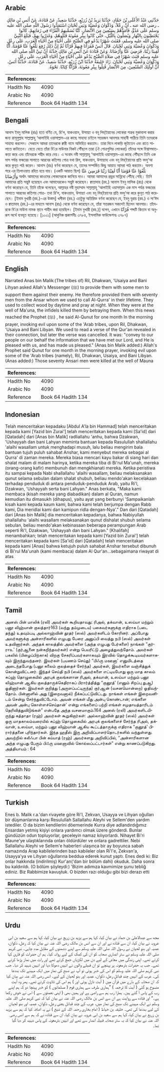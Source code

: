## Arabic


<div dir="rtl" lang="ar" style={{fontSize:'larger',backgroundColor:'#f8f9fa',padding:20}}>
حَدَّثَنِي عَبْدُ الأَعْلَى بْنُ حَمَّادٍ، حَدَّثَنَا يَزِيدُ بْنُ زُرَيْعٍ، حَدَّثَنَا سَعِيدٌ، عَنْ قَتَادَةَ، عَنْ أَنَسِ بْنِ مَالِكٍ ـ رضى الله عنه ـ أَنَّ رِعْلاً، وَذَكْوَانَ وَعُصَيَّةَ وَبَنِي لَحْيَانَ اسْتَمَدُّوا رَسُولَ اللَّهِ صلى الله عليه وسلم عَلَى عَدُوٍّ، فَأَمَدَّهُمْ بِسَبْعِينَ مِنَ الأَنْصَارِ، كُنَّا نُسَمِّيهِمُ الْقُرَّاءَ فِي زَمَانِهِمْ، كَانُوا يَحْتَطِبُونَ بِالنَّهَارِ وَيُصَلُّونَ بِاللَّيْلِ، حَتَّى كَانُوا بِبِئْرِ مَعُونَةَ قَتَلُوهُمْ، وَغَدَرُوا بِهِمْ، فَبَلَغَ النَّبِيَّ صلى الله عليه وسلم، فَقَنَتَ شَهْرًا يَدْعُو فِي الصُّبْحِ عَلَى أَحْيَاءٍ مِنْ أَحْيَاءِ الْعَرَبِ، عَلَى رِعْلٍ وَذَكْوَانَ وَعُصَيَّةَ وَبَنِي لَحْيَانَ‏.‏ قَالَ أَنَسٌ فَقَرَأْنَا فِيهِمْ قُرْآنًا ثُمِّ إِنَّ ذَلِكَ رُفِعَ بَلِّغُوا عَنَّا قَوْمَنَا، أَنَّا لَقِينَا رَبَّنَا، فَرَضِيَ عَنَّا وَأَرْضَانَا‏.‏ وَعَنْ قَتَادَةَ عَنْ أَنَسِ بْنِ مَالِكٍ حَدَّثَهُ أَنَّ نَبِيَّ اللَّهِ صلى الله عليه وسلم قَنَتَ شَهْرًا فِي صَلاَةِ الصُّبْحِ يَدْعُو عَلَى أَحْيَاءٍ مِنْ أَحْيَاءِ الْعَرَبِ، عَلَى رِعْلٍ وَذَكْوَانَ وَعُصَيَّةَ وَبَنِي لَحْيَانَ‏.‏ زَادَ خَلِيفَةُ حَدَّثَنَا ابْنُ زُرَيْعٍ، حَدَّثَنَا سَعِيدٌ، عَنْ قَتَادَةَ، حَدَّثَنَا أَنَسٌ، أَنَّ أُولَئِكَ السَّبْعِينَ، مِنَ الأَنْصَارِ قُتِلُوا بِبِئْرِ مَعُونَةَ، قُرْآنًا كِتَابًا‏.‏ نَحْوَهُ‏.‏
</div>
<div style={{backgroundColor:'#f8f9fa',padding:20, marginBottom: 10}}><table> <thead> <tr> <th>References:</th> <th></th> </tr> </thead> <tbody><tr><td>Hadith No</td><td>4090</td></tr><tr><td>Arabic No</td><td>4090</td></tr><tr><td>Reference</td><td>Book 64 Hadith 134</td></tr></tbody></table></div>

## Bengali


<div dir="ltr" lang="bn" style={{fontSize:'larger',backgroundColor:'#f8f9fa',padding:20}}>
আনাস ইবনু মালিক (রাঃ) হতে বর্ণিত যে, রি‘ল, যাকওয়ান, উসায়্যা ও বনূ লিহ্ইয়ানের লোকেরা শত্রুর মুকাবালা করার জন্য রাসূলুল্লাহ সাল্লাল্লাহু ‘আলাইহি ওয়াসাল্লাম-এর কাছে সাহায্য চাইলে সত্তরজন আনসার সাহাবী পাঠিয়ে তিনি তদেরকে সাহায্য করলেন। সেকালে আমরা তাদেরকে ক্বারী নামে অভিহিত করতাম। তারা দিনে লাকড়ি জুটাতেন এবং রাতে সালাতে কাটাতেন। যেতে যেতে তাঁরা বি‘রে মাউনার নিকট পৌঁছলে তারা (ঐ গোত্রগুলির লোকেরা) তাঁদের সঙ্গে বিশ্বাসঘাতকতা করে এবং তাঁদেরকে শহীদ করে দেয়। এ সংবাদ নবী সাল্লাল্লাহু ‘আলাইহি ওয়াসাল্লাম-এর কাছে পৌঁছলে তিনি এক মাস পর্যন্ত ফজরের সালাতে আরবের কতিপয় গোত্র যথা রিল, যাকওয়ান, উসায়্যাহ এবং বনূ লিহ্ইয়ানের প্রতি বদদু‘আ করে কুনূত পাঠ করেন। আনাস (রাঃ) বর্ণনা করেছেন যে, তাদের সম্পর্কিত কিছু আয়াত আমরা পাঠ করতাম। অবশ্য পরে এর তিলাওয়াত রহিত হয়ে যায়। (একটি আয়াত ছিল) بَلِّغُوْا عَنَّا قَوْمَنَا أَنَّا لَقِيْنَا رَبَّنَا فَرَضِيَ عَنَّا وَأَرْضَانَا অর্থাৎ আমাদের কাওমের লোকদেরকে জানিয়ে দাও। আমরা আমাদের প্রভুর সান্নিধ্যে পৌঁছে গেছি। তিনি আমাদের প্রতি সন্তুষ্ট হয়েছেন এবং আমাদেরকেও সন্তুষ্ট করেছেন। ক্বাতাদাহ (রহ.) আনাস ইবনু মালিক (রাঃ) থেকে বর্ণনা করেছেন যে, তিনি তাঁকে বলেছেন, আল্লাহর নবী মুহাম্মাদ সাল্লাল্লাহু ‘আলাইহি ওয়াসাল্লাম এক মাস পর্যন্ত ফজরের সালাতে আরবের কতিপয় গোত্র- তথা রি‘ল, যাকওয়ান, উসায়্যা এবং বনূ লিহ্ইয়ানের প্রতি বদদু‘আ করে কুনূত পাঠ করেছেন। [ইমাম বুখারী (রহ.)-এর উস্তাদ] খলীফা (রহ.) এতটুকু অতিরিক্ত বর্ণনা করেছেন যে, ইবনু যুরায় (রহ.) ও সা‘ঈদ ও ক্বাতাদাহ (রহ.)-এর মাধ্যমে আনাস (রাঃ) থেকে বর্ণনা করেছেন যে, তাঁরা সত্তরজন সকলেই ছিলেন আনসার। তাঁদেরকে বি‘রে মাউনা নামক স্থানে শাহীদ করা হয়েছিল। [ইমাম বুখারী (রহ.)] বলেন, এখানে قُرْآنًا শব্দটি কিতাব বা অনুরূপ অর্থে ব্যবহৃত হয়েছে। [১০০১] (আধুনিক প্রকাশনীঃ ৩৭৮৪, ইসলামিক ফাউন্ডেশনঃ ৩৭৮৭)
</div>
<div style={{backgroundColor:'#f8f9fa',padding:20, marginBottom: 10}}><table> <thead> <tr> <th>References:</th> <th></th> </tr> </thead> <tbody><tr><td>Hadith No</td><td>4090</td></tr><tr><td>Arabic No</td><td>4090</td></tr><tr><td>Reference</td><td>Book 64 Hadith 134</td></tr></tbody></table></div>

## English


<div dir="ltr" lang="en" style={{fontSize:'larger',backgroundColor:'#f8f9fa',padding:20}}>
Narrated Anas bin Malik:(The tribes of) Ril, Dhakwan, 'Usaiya and Bani Lihyan asked Allah's Messenger (ﷺ) to provide them with some men to support them against their enemy. He therefore provided them with seventy men from the Ansar whom we used to call Al-Qurra' in their lifetime. They used to collect wood by daytime and pray at night. When they were at the well of Ma'una, the infidels killed them by betraying them. When this news reached the Prophet (ﷺ) , he said Al-Qunut for one month In the morning prayer, invoking evil upon some of the 'Arab tribes, upon Ril, Dhakwan, 'Usaiya and Bani Libyan. We used to read a verse of the Qur'an revealed in their connection, but later the verse was cancelled. It was: "convey to our people on our behalf the information that we have met our Lord, and He is pleased with us, and has made us pleased." (Anas bin Malik added:) Allah's Prophet said Qunut for one month in the morning prayer, invoking evil upon some of the 'Arab tribes (namely), Ril, Dhakwan, Usaiya, and Bani Libyan. (Anas added:) Those seventy Ansari men were killed at the well of Mauna
</div>
<div style={{backgroundColor:'#f8f9fa',padding:20, marginBottom: 10}}><table> <thead> <tr> <th>References:</th> <th></th> </tr> </thead> <tbody><tr><td>Hadith No</td><td>4090</td></tr><tr><td>Arabic No</td><td>4090</td></tr><tr><td>Reference</td><td>Book 64 Hadith 134</td></tr></tbody></table></div>

## Indonesian


<div dir="ltr" lang="id" style={{fontSize:'larger',backgroundColor:'#f8f9fa',padding:20}}>
Telah menceritakan kepadaku [Abdul A'la bin Hammad] telah menceritakan kepada kami [Yazid bin Zurai'] telah menceritakan kepada kami [Sa'id] dari [Qatadah] dari [Anas bin Malik] radliallahu 'anhu, bahwa Dzakwan, 'Ushayyah dan bani Lahyan meminta bantuan kepada Rasulullah shallallahu 'alaihi wasallam untuk menghadapi musuh, lalu beliau mengirim bala bantuan tujuh puluh sahabat Anshar, kami menyebut mereka sebagai al Qurra' di zaman mereka. Mereka biasa mencari kayu bakar di siang hari dan shalat malam di malam harinya, ketika mereka tiba di Bi'rul Ma'unah, mereka (orang-orang kafir) membunuh dan mengkhianati mereka. Ketika peristiwa itu sampai kepada Nabi shallallahu 'alaihi wasallam, beliau melaksanakan qunut selama sebulan dalam shalat shubuh, beliau mendo'akan kecelakaan terhadap penduduk di antara penduduk-penduduk Arab, yaitu Ri'l, Dzakwan, 'Ushayyah serta bani Lahyan." Anas berkata, "Maka kami membaca (kisah mereka yang diabadikan) dalam al Quran, namun kemudian itu dimasukh (dihapus), yaitu ayat yang berbunyi 'Sampaikanlah kisah kami kepada kaum kami, bahwa kami telah berjumpa dengan Rabb kami, Dia meridlai kami dan kamipun ridla dengan-Nya'." Dan dari [Qatadah] dari [Anas bin Malik] dia menceritakan kepadanya, bahwa Nabiyullah shallallahu 'alaihi wasallam melaksanakan qunut dishalat shubuh selama sebulan, beliau mendo'akan kebinasaan beberapa perampungan Arab seperti Ri'l, Dzakwan, 'Ushayyah dan bani Lahyan." [Khalifah] menambahkan; telah menceritakan kepada kami [Yazid bin Zurai'] telah menceritakan kepada kami [Sa'id] dari [Qatadah] telah menceritakan kepada kami [Anas] bahwa ketujuh puluh sahabat Anshar tersebut dibunuh di Bi'rul Ma'unah (kami membaca) dalam Al Qur'an...sebagaimana riwayat di atas
</div>
<div style={{backgroundColor:'#f8f9fa',padding:20, marginBottom: 10}}><table> <thead> <tr> <th>References:</th> <th></th> </tr> </thead> <tbody><tr><td>Hadith No</td><td>4090</td></tr><tr><td>Arabic No</td><td>4090</td></tr><tr><td>Reference</td><td>Book 64 Hadith 134</td></tr></tbody></table></div>

## Tamil


<div dir="ltr" lang="ta" style={{fontSize:'larger',backgroundColor:'#f8f9fa',padding:20}}>
அனஸ் பின் மாலிக் (ரலி) அவர்கள் கூறியதாவது: ரிஅல், தக்வான், உஸய்யா மற்றும் பனூ லிஹ்யான் குலத்தார்163 (வந்து தம்முடைய) பகைவர்களுக்கு எதிராக (படை தந்து) உதவும்படி அல்லாஹ்வின் தூதர் (ஸல்) அவர்களிடம் கோரினர். அப்போது அவர்களுக்கு அன்சாரிகளில் எழுபது பேரை அனுப்பி வைத்து நபி (ஸல்) அவர்கள் உதவினார்கள். அந்தக் காலத்தில் அவர்களை (அந்த எழுபது பேர்களை) நாங்கள் “குர்ராஉ' (குர்ஆனை நன்கறிந்தவர்கள்) என்று பெயரிட்டு அழைத்துவந்தோம். அவர்கள் பகலில் (பிழைப்பிற்காக) விறகு சேகரிப்பவர்களாகவும் இரவில் தொழக்கூடியவர்களாகவும் இருந்துவந்தனர். இவர்கள் (பயணம் செய்து) “பிஃரு மஊனா' எனுமிடத்தை அடைந்தபோது (பனூ சுலைம் குலத்தைச் சேர்ந்த) அவர்கள், இவர்களை வஞ்சித்துக் கொன்றுவிட்டனர். இந்தச் செய்தி நபி (ஸல்) அவர்களை எட்டியபோது ஒரு மாத காலம் சுப்ஹ் தொழுகையில் அரபுக் குலங்களான ரிஅல், தக்வான், உஸய்யா மற்றும் பனூ லிஹ்யான் ஆகிய குலத்தாருக்கெதிராகப் பிரார்த்தித்து “குனூத்' (எனும் சிறப்பு துஆ) ஓதினார்கள். இவர்கள் குறித்து (அருளப்பட்டிருந்த) குர்ஆன் (வசனமொன்றை) ஓதிவந்தோம். பின்னாளில் அது (இறைவனால்) நீக்கப்பட்டுவிட்டது. நாங்கள் எங்கள் இறைவனிடம் சென்று சேர்ந்துவிட்டோம். அவன் எங்கள் மீது அன்பு கொண்டான்; எங்களை அவன் அன்பு கொள்ளச்செய்தான்' என்று எங்களைப் பற்றி எங்கள் சமுதாயத்தாரிடம் தெரிவித்துவிடுங்கள்” என்பதே அந்த வசனமாகும்.164 அனஸ் (ரலி) அவர்களிடமிருந்து கத்தாதா (ரஹ்) அவர்கள் கூறுகிறார்கள்: அல்லாஹ்வின் தூதர் (ஸல்) அவர்கள் ஒரு மாதகாலம்வரையில் சுப்ஹ் தொழுகையில் அரபுக் குலங்களைச் சேர்ந்த ரிஅல், தக்வான், உஸய்யா, மற்றும் பனூ லிஹ்யான் ஆகிய கூட்டத்தாருக்கு எதிராக “குனூத்' பிரார்த்தனை புரிந்தார்கள். இந்த ஹதீஸ் இரு அறிவிப்பாளர்தொடர்களில் வந்துள்ளது. அவற்றில் கலீஃபா பின் கய்யாத் (ரஹ்) அவர்களது அறிவிப்பில், “அன்சாரிகளான அந்த எழுபது பேரும் பிஃரு மஊனாவில் கொல்லப்பட்டார்கள்” என்று காணப்படுகிறது. அத்தியாயம் : 64
</div>
<div style={{backgroundColor:'#f8f9fa',padding:20, marginBottom: 10}}><table> <thead> <tr> <th>References:</th> <th></th> </tr> </thead> <tbody><tr><td>Hadith No</td><td>4090</td></tr><tr><td>Arabic No</td><td>4090</td></tr><tr><td>Reference</td><td>Book 64 Hadith 134</td></tr></tbody></table></div>

## Turkish


<div dir="ltr" lang="tr" style={{fontSize:'larger',backgroundColor:'#f8f9fa',padding:20}}>
Enes b. Malik r.a.'dan rivayete göre Ri'l, Zekvan, Usayya ve Lihyan oğulları bir düşmanlarına karşı Resulullah Sallallahu Aleyhi ve Sellem'den yardım istediler. O da bizim kendilerini döemıerinde Kurra diye adlandırdığımız Ensardan yetmiş kişiyi onlara yardımcı olmak üzere gönderdi. Bunlar gündüzün odun topluyorlar, geceleyin namaz kılıyorlardı. Nihayet Bi'ri Maune'ye ulaştıklarında onları öldürdüler ve onlara gadrettiler. Nebi Sallallahu Aleyhi ve Sellem'e haberleri ulaşınca bir ay boyunca sabah namazında Arap kabilelerinden bazı kabileler olan Ri'l'e, Zekvan'a, Usayya'ya ve Lihyan oğullarına beddua ederek kunut yaptı. Enes dedi ki: Biz onlar hakkında (indirilmiş) Kur'an('dan bir bölüm dahi) okuduk. Daha sonra bu kaldırıldı. (O bölüm şöyleydi:) 'Bizim adımıza kavmimize şunu tebliğ ediniz. Biz Rabbimize kavuştuk. O bizden razı olduğu gibi bizi derazı etti
</div>
<div style={{backgroundColor:'#f8f9fa',padding:20, marginBottom: 10}}><table> <thead> <tr> <th>References:</th> <th></th> </tr> </thead> <tbody><tr><td>Hadith No</td><td>4090</td></tr><tr><td>Arabic No</td><td>4090</td></tr><tr><td>Reference</td><td>Book 64 Hadith 134</td></tr></tbody></table></div>

## Urdu


<div dir="rtl" lang="ur" style={{fontSize:'larger',backgroundColor:'#f8f9fa',padding:20}}>
مجھ سے عبدالاعلیٰ بن حماد نے بیان کیا، کہا ہم سے یزید بن زریع نے بیان کیا، کہا ہم سے سعید بن ابی عروبہ نے بیان کیا، ان سے قتادہ نے اور ان سے انس بن مالک رضی اللہ عنہ نے بیان کیا کہ رعل، ذکوان، عصیہ اور بنو لحیان نے رسول اللہ صلی اللہ علیہ وسلم سے اپنے دشمنوں کے مقابل مدد چاہی۔ نبی کریم صلی اللہ علیہ وسلم نے ستر انصاری صحابہ کو ان کی کمک کے لیے روانہ کیا۔ ہم ان حضرات کو قاری کہا کرتے تھے۔ اپنی زندگی میں معاش کے لیے دن میں لکڑیاں جمع کرتے تھے اور رات میں نماز پڑھا کرتے تھے۔ جب یہ حضرات بئرمعونہ پر پہنچے تو ان قبیلے والوں نے انہیں دھوکا دیا اور انہیں شہید کر دیا۔ جب نبی کریم صلی اللہ علیہ وسلم کو اس کی خبر ہوئی تو آپ نے صبح کی نماز میں ایک مہینے تک بددعا کی۔ عرب کے انہیں چند قبائل رعل، ذکوان، عصیہ اور بنو لحیان کے لیے۔ انس رضی اللہ عنہ نے بیان کیا کہ ان صحابہ کے بارے میں قرآن میں ( آیت نازل ہوئی اور ) ہم اس کی تلاوت کرتے تھے۔ پھر وہ آیت منسوخ ہو گئی ( آیت کا ترجمہ ) ”ہماری طرف سے ہماری قوم ( مسلمانوں ) کو خبر پہنچا دو کہ ہم اپنے رب کے پاس آ گئے ہیں۔ ہمارا رب ہم سے راضی ہے اور ہمیں بھی ( اپنی نعمتوں سے ) اس نے خوش رکھا ہے۔“ اور قتادہ سے روایت ہے ان سے انس بن مالک رضی اللہ عنہ نے بیان کیا کہ نبی کریم صلی اللہ علیہ وسلم نے ایک مہینے تک صبح کی نماز میں، عرب کے چند قبائل یعنی رعل، ذکوان، عصیہ اور بنو لحیان کے لیے بددعا کی تھی۔ خلیفہ بن خیاط ( امام بخاری رحمہ اللہ کے شیخ ) نے یہ اضافہ کیا کہ ہم سے یزید بن زریع نے بیان کیا، کہا ہم سے سعید بن ابی عروبہ نے بیان کیا، ان سے قتادہ نے کہ ہم سے انس رضی اللہ عنہ نے بیان کیا کہ یہ ستر صحابہ قبیلہ انصار سے تھے اور انہیں بئرمعونہ کے پاس شہید کر دیا گیا تھا۔
</div>
<div style={{backgroundColor:'#f8f9fa',padding:20, marginBottom: 10}}><table> <thead> <tr> <th>References:</th> <th></th> </tr> </thead> <tbody><tr><td>Hadith No</td><td>4090</td></tr><tr><td>Arabic No</td><td>4090</td></tr><tr><td>Reference</td><td>Book 64 Hadith 134</td></tr></tbody></table></div>